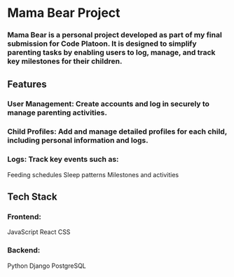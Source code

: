 # Mama Bear Project

### Mama Bear is a personal project developed as part of my final submission for Code Platoon. It is designed to simplify parenting tasks by enabling users to log, manage, and track key milestones for their children.

## Features
### User Management: Create accounts and log in securely to manage parenting activities.

### Child Profiles: Add and manage detailed profiles for each child, including personal information and logs.

### Logs: Track key events such as:
Feeding schedules
Sleep patterns
Milestones and activities

## Tech Stack
### Frontend:
JavaScript
React
CSS
### Backend:
Python
Django
PostgreSQL


